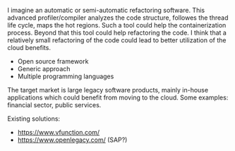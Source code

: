I imagine an automatic or semi-automatic refactoring software. This advanced profiler/compiler analyzes the code structure, followes the thread life cycle, 
maps the hot regions. Such a tool could help the containerization process. Beyond that this tool could help refactoring the code. 
I think that a relatively small refactoring of the code could lead to better utilization of the cloud benefits. 

* Open source framework
* Generic approach 
* Multiple programming languages

The target market is large legacy software products, mainly in-house applications which could benefit from moving to the cloud. Some examples: financial sector, public services.

Existing solutions:
* https://www.vfunction.com/
* https://www.openlegacy.com/  (SAP?)

